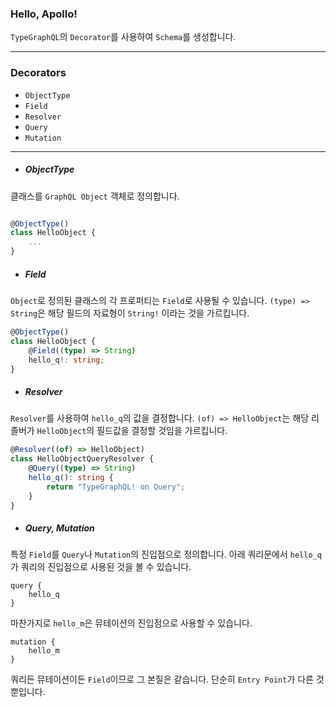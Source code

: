 ### Hello, Apollo!

`TypeGraphQL`의 `Decorator`를 사용하여 `Schema`를 생성합니다.

---

### Decorators

-   `ObjectType`
-   `Field`
-   `Resolver`
-   `Query`
-   `Mutation`

---

-   ##### ObjectType

클래스를 `GraphQL Object` 객체로 정의합니다.

```ts

@ObjectType()
class HelloObject {
    ...
}
```

-   ##### Field

`Object`로 정의된 클래스의 각 프로퍼티는 `Field`로 사용될 수 있습니다.
`(type) => String`은 해당 필드의 자료형이 `String!` 이라는 것을 가르킵니다.

```ts
@ObjectType()
class HelloObject {
    @Field((type) => String)
    hello_q!: string;
}
```

-   ##### Resolver

`Resolver`를 사용하여 `hello_q`의 값을 결정합니다.
`(of) => HelloObject`는 해당 리졸버가 `HelloObject`의 필드값을 결정할 것임을 가르킵니다.

```ts
@Resolver((of) => HelloObject)
class HelloObjectQueryResolver {
    @Query((type) => String)
    hello_q(): string {
        return "TypeGraphQL! on Query";
    }
}
```

-   ##### Query, Mutation

특정 `Field`를 `Query`나 `Mutation`의 진입점으로 정의합니다.
아래 쿼리문에서 `hello_q`가 쿼리의 진입점으로 사용된 것을 볼 수 있습니다.

```gql
query {
    hello_q
}
```

마찬가지로 `hello_m`은 뮤테이션의 진입점으로 사용할 수 있습니다.

```gql
mutation {
    hello_m
}
```

쿼리든 뮤테이션이든 `Field`이므로 그 본질은 같습니다. 단순히 `Entry Point`가 다른 것 뿐입니다.
